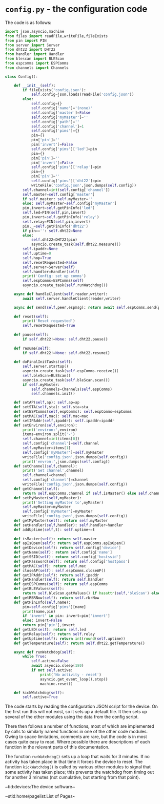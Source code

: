 # `config.py` - the configuration code #

The code is as follows:
```python
import json,asyncio,machine
from files import readFile,writeFile,fileExists
from pin import PIN
from server import Server
from dht22 import DHT22
from handler import Handler
from blescan import BLEScan
from espcomms import ESPComms
from channels import Channels

class Config():

    def __init__(self):
        if fileExists('config.json'):
            self.config=json.loads(readFile('config.json'))
        else:
            self.config={}
            self.config['name']='(none)'
            self.config['master']=False
            self.config['myMaster']=''
            self.config['path']=''
            self.config['channel']=1
            self.config['pins']={}
            pin={}
            pin['pin']=''
            pin['invert']=False
            self.config['pins']['led']=pin
            pin={}
            pin['pin']=''
            pin['invert']=False
            self.config['pins']['relay']=pin
            pin={}
            pin['pin']=''
            self.config['pins']['dht22']=pin
            writeFile('config.json',json.dumps(self.config))
        self.channel=int(self.config['channel'])
        self.master=self.config['master']
        if self.master: self.myMaster=''
        else: self.myMaster=self.config['myMaster']
        pin,invert=self.getPinInfo('led')
        self.led=PIN(self,pin,invert)
        pin,invert=self.getPinInfo('relay')
        self.relay=PIN(self,pin,invert)
        pin,_=self.getPinInfo('dht22')
        if pin=='': self.dht22=None
        else:
            self.dht22=DHT22(pin)
            asyncio.create_task(self.dht22.measure())
        self.ipaddr=None
        self.uptime=0
        self.hop=True
        self.resetRequested=False
        self.server=Server(self)
        self.handler=Handler(self)
        print('Config: set up comms')
        self.espComms=ESPComms(self)
        asyncio.create_task(self.runWatchdog())

    async def handleClient(self,reader,writer):
        await self.server.handleClient(reader,writer)

    async def send(self,peer,espmsg): return await self.espComms.send(peer,espmsg)
    
    def reset(self):
        print('Reset requested')
        self.resetRequested=True
    
    def pause(self):
        if self.dht22!=None: self.dht22.pause()
    
    def resume(self):
        if self.dht22!=None: self.dht22.resume()
    
    def doFinalInitTasks(self):
        self.server.startup()
        asyncio.create_task(self.espComms.receive())
        self.bleScan=BLEScan()
        asyncio.create_task(self.bleScan.scan())
        if self.myMaster:
            self.channels=Channels(self.espComms)
            self.channels.init()

    def setAP(self,ap): self.ap=ap
    def setSTA(self,sta): self.sta=sta
    def setESPComms(self,espComms): self.espComms=espComms 
    def setMAC(self,mac): self.mac=mac
    def setIPAddr(self,ipaddr): self.ipaddr=ipaddr
    def setEnviron(self,environ):
        print('environ:',environ)
        items=environ.split('-')
        self.channel=int(items[0])
        self.config['channel']=self.channel
        self.myMaster=items[1]
        self.config['myMaster']=self.myMaster
        writeFile('config.json',json.dumps(self.config))
        print('envron:',json.dumps(self.config))
    def setChannel(self,channel):
        print('Set channel',channel)
        self.channel=channel
        self.config['channel']=channel
        writeFile('config.json',json.dumps(self.config))
    def getChannel(self):
        return self.espComms.channel if self.isMaster() else self.channel
    def setMyMaster(self,myMaster):
        print('Setting myMaster to',myMaster)
        self.myMaster=myMaster
        self.config['myMaster']=myMaster
        writeFile('config.json',json.dumps(self.config))
    def getMyMaster(self): return self.myMaster
    def setHandler(self,handler): self.handler=handler
    def addUptime(self,t): self.uptime+=t
    
    def isMaster(self): return self.master
    def apIsOpen(self): return self.espComms.apIsOpen()
    def getDevice(self): return self.config['device']
    def getName(self): return self.config['name']
    def getSSID(self): return self.config['hostssid']
    def getPassword(self): return self.config['hostpass']
    def getMAC(self): return self.mac
    def closeAP(self): self.espComms.closeAP()
    def getIPAddr(self): return self.ipaddr
    def getHandler(self): return self.handler
    def getESPComms(self): return self.espComms
    def getBLEValues(self):
        return self.bleScan.getValues() if hasattr(self,'bleScan') else ''
    def getRBRNow(self): return self.rbrNow
    def getPinInfo(self,name):
        pin=self.config['pins'][name]
        print(name,pin)
        if 'invert' in pin: invert=pin['invert']
        else: invert=False
        return pin['pin'],invert
    def getLED(self): return self.led
    def getRelay(self): return self.relay
    def getUptime(self): return int(round(self.uptime))
    def getTemperature(self): return self.dht22.getTemperature()

    async def runWatchdog(self):
        while True:
            self.active=False
            await asyncio.sleep(180)
            if not self.active:
                print('No activity - reset')
                asyncio.get_event_loop().stop()
                machine.reset()

    def kickWatchdog(self):
        self.active=True
```
The code starts by reading the configuration JSON script for the device. On the first run this will not exist, so it sets up a default file. It then sets up several of the other modules using the data from the config script.

There then follows a number of functions, most of which are implemented by calls to similarly named functions in one of the other code modules. Owing to space limitations, comments are rare, but the code is in most cases quite easy to read. Where possible there are descriptions of each function in the relevant parts of this documentation.

The function `runWatchdog()` sets up a loop that waits for 3 minutes. If no activity has taken place in that time it forces the device to reset. The function `kickWatchdog()` is called by various other modules to signal that some activity has taken place; this prevents the watchdog from timing out for another 3 minutes (not cumulative, but starting from that point).

~tid:devices:The device software~

~stid:home/pagelist:List of Pages~
